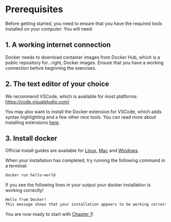 # Prerequisites

Before getting started, you need to ensure that you have the required tools installed on your computer. You will need:

## 1. A working internet connection

Docker needs to download container images from Docker Hub, which is a public repository for...right, Docker images. Ensure that you have a working connection before beginning the exercises.

## 2. The text editor of your choice

We recommend VSCode, which is available for most platforms: <https://code.visualstudio.com/>

You may also want to install the Docker extension for VSCode, which adds syntax highlighting and a few other nice tools. You can read more about installing extensions [here](https://code.visualstudio.com/docs/editor/extension-gallery).

## 3. Install docker

Official install guides are available for [Linux](https://docs.docker.com/install/linux/docker-ce/ubuntu), [Mac](https://docs.docker.com/docker-for-mac/install) and [Windows](https://docs.docker.com/docker-for-windows/install).

When your installation has completed, try running the following command in a terminal:

```sh
docker run hello-world
```

If you see the following lines in your output your docker installation is working correctly!

```sh
Hello from Docker!
This message shows that your installation appears to be working correctly.
```

 You are now ready to start with [Chapter 1](../1-basics/)!
